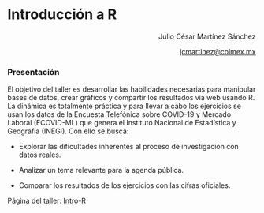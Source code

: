 # Introducción a R


<p align="right">  Julio César Martínez Sánchez </p>
<p align="right">  <a href="mailto:user@example.com">jcmartinez@colmex.mx</a> </p>


### Presentación



El objetivo del taller es desarrollar las habilidades necesarias para manipular bases de datos, crear gráficos y compartir los resultados vía web usando R. La dinámica es totalmente práctica y para llevar a cabo los ejercicios se usan los datos de la Encuesta Telefónica sobre COVID-19 y Mercado Laboral (ECOVID-ML) que genera el Instituto Nacional de Estadística y Geografía (INEGI). Con ello se busca:


* Explorar las dificultades inherentes al proceso de investigación con datos reales.

* Analizar un tema relevante para la agenda pública.

* Comparar los resultados de los ejercicios con las cifras oficiales.

Página del taller: [Intro-R](http://www.sigma161.com/R-intro/)
